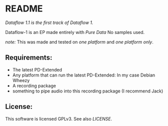 README
=====================

*Dataflow 1.1 is the first track of Dataflow 1.*

Dataflow-1 is an EP made entirely with _Pure Data_
No samples used.

*note:*
This was made and tested on _one platform_ and _one platform only_.

Requirements:
---------------------

* The latest PD-Extended
* Any platform that can run the latest PD-Extended: In my case Debian Wheezy
* A recording package
* something to pipe audio into this recording package (I recommend Jack)

License:
--------------------

This software is licensed GPLv3. See also *LICENSE*.
